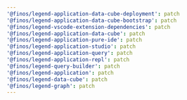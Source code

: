 ```yaml
---
'@finos/legend-application-data-cube-deployment': patch
'@finos/legend-application-data-cube-bootstrap': patch
'@finos/legend-vscode-extension-dependencies': patch
'@finos/legend-application-data-cube': patch
'@finos/legend-application-pure-ide': patch
'@finos/legend-application-studio': patch
'@finos/legend-application-query': patch
'@finos/legend-application-repl': patch
'@finos/legend-query-builder': patch
'@finos/legend-application': patch
'@finos/legend-data-cube': patch
'@finos/legend-graph': patch
---
```

